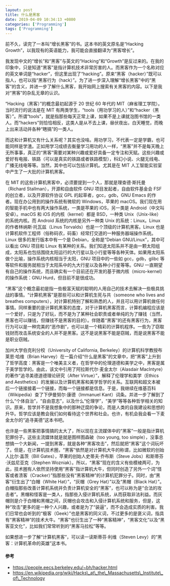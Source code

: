 ```yaml
---
layout: post
title: 什么是黑客
date: 2019-04-09 10:34:13 +0800
categories: ['Programming']
tags: ['Programming']
---
```


前不久，读完了一本叫“增长黑客”的书。这本书的英文原名是“Hacking Growth”，以我现有的英语能力，我可能会直接翻译为“黑客增长”。

我发现中文的“增长”和“黑客”与英文的“Hacking”和“Growth”是反过来的。在我的印象中，只是知道“黑客”是指计算机技术非常厉害的人。而黑客作为一个名称对应的英文单词是“hacker”，但这里出现了“hacking”。原来“黑客（hacker）”既可以指人，也可以指“黑客行为（hack）”。为了进一步深入理解“增长黑客”中的“黑客”的含义，并进一步了解什么黑客，我开始网上搜索有关黑客的内容。以下是我对“黑客”的杂乱无章的认识。

“Hacking（黑客）”的概念最初起源于 20 世纪 60 年代的 MIT（麻省理工学院）。当时流行的说法是在 MIT 有两类学生，“tools（用功学习的人）”和“hacker（黑客）”。所谓“tools”，就是指那些每天正常上课，如果不是上课就泡图书馆的一类人。而“hackers”则恰恰相反，这类人是从不去上课，昼伏夜出，白天睡觉，而晚上出来活动并各种“瞎搞”的一类人。

而这和计算机又有什么关系呢？其实也没啥。用功学习，不代表一定是学霸，也可能同样是学渣。正如用学习成绩去衡量学习用功的人一样，“黑客”并不是每天晚上无所事事，真正的“黑客”需要对某种兴趣或爱好具备一定专注和天赋。这些兴趣或爱好有电报、铁路（可以是真实的铁路或者铁路模型），科幻小说、火腿无线电、广播无线电等等。当然，其中也可以包括计算机。尤其是在 MIT 人工智能实验室中产生了一大批的计算机黑客。

在 MIT 的这些计算机黑客中，必须要提到一个人，那就是理查德·斯托曼（Richard Stallman），开源和自由软件 GNU 项目发起者，自由软件基金会 FSF 的创立者，以及开源软件协议 GPL 的起草者，gcc，gdb，GNU Emacs 的作者。现在办公用到的操作系统有微软的 Windows，苹果的 macOS。我们现在用的智能手机中也有两大操作系统，一类是苹果的 iOS，另一类是 Android（中文叫安卓）。macOS 和 iOS 的内核（kernel）都是 BSD，一种类 Unix（Unix-like）的系统内核。而 Android 系统的内核是另外一种类 Unix 的系统：Linux。Linux 的作者林纳斯·托瓦兹（Linus Torvalds）也是一个顶级的计算机黑客。Linux 也是计算机软件工程师（俗称码农，码畜）经常打交道的一种服务器端操作系统。Linux 很多的发行版本中有一个是 Debian，全称是“Debian GNU/Linux”，其中可以看出 GNU 项目和 Linux 有某种的关系。我们知道太阳系并不是由一颗太阳组成，太阳系也包括围绕太阳运行的大行星以及小行星等等各种天体。如果用太阳系做个比喻，操作系统内核相当于太阳，GNU 项目中的一些如 gcc，gdb，glibc 等等软件和服务就相当于太阳系中的九大行星以及各种小行星等等。GNU 一直期望有自己的操作系统，而且确实有一个目前还在开发的基于微内核（micro-kernel）的操作系统：GNU Hurd，但目前不是很成功。

“黑客”这个概念最初是指一些极富天赋的聪明的人用自己的技术去解决一些极具挑战的事情。“计算机黑客”是那些可以和计算机生死与共（someone who lives and breathes computers），对计算机特别了解和熟悉的人，并且可以用计算机做任何事情。同样重要的是计算机黑客的态度，对于计算机黑客而言，计算机编程应该是一个爱好，只是为了好玩，而不是为了某种社会职责或者单纯的为了赚钱（当然，黑客也可以赚钱，但赚钱不是黑客的目的）。伴随着“黑客”的还有黑客行为，黑客行为可以是一种完美的“恶作剧”，也可以是一个精彩的计算机程序。一些为了窃取钱财而攻击系统安全的人并不是黑客。这不是说黑客不能是窃贼，而是说黑客不能是职业窃贼。

加州大学伯克利分校（University of California, Berkeley）的计算机科学教授布莱恩·哈维（Brian Harvey）在一篇介绍“什么是黑客”的文章中，把“黑客”上升到了哲学高度：黑客是一个唯美主义者，在哲学中的伦理道德和美学之中，黑客是属于美学哲学的。由此，该文中引用了阿拉斯代尔·麦金太尔（Alasdair MacIntyre）的著作“追寻美德道德理论研究（After Virtue）”，解释了伦理学和美学（Ethics and Aesthetics）的发展以及计算机黑客和美学哲学的关系。互联网和超文本被后一个链接接着一个链接，而每一个链接都是信息。于是，我继续在维基百科（Wikipedia）查了下伊曼努尔·康德（Immanuel Kant）词条。并进一步了解到了什么“个体自治”，“自由意志”，以及什么“伦理学”，“美学”等等各种哲学相关的知识。原来，哲学并不是我想象中的那种迂腐的争论，而是人类的自我建设和思想的升华。哲学应该是教会我们如何看待这个世界和社会。也许，有机会我会看一下麦金太尔的“追寻美德”这本书吧。

也许是一些黑客把事情搞的太大了，所以现在主流媒体中的“黑客”一般是指计算机犯罪份子。这些主流媒体就是就是图样图森破（too young, too simple），没事总想搞一个大新闻，一提到黑客，就是各种“黑客攻击”，然后就把“黑客”这个词玩坏了。但是，在计算机技术圈，“黑客”依然是对计算机大牛的称谓，比如微软的创始人比尔·盖茨（Bill Gates），苹果的创始人史蒂夫·乔布斯（Steve Jobs）和斯蒂芬·沃兹尼亚克（Stephen Wozniak）。所以，“黑客”现在的含义有些模棱两可，为此，技术圈有人依然坚持使用“黑客”指计算机大牛，但同时创造了另外一个词“怪客或者溃客（Cracker）”指那些没有“黑客精神”的计算机犯罪分子。同时，由“黑客”衍生出了“白帽（White Hat）”，“灰帽（Grey Hat）”以及“黑帽（Black Hat）”。白帽指那些改善计算机系统并负责计算机安全的“黑客”，也可以称为是“合法的攻击者”。黑帽和怪客是一类人，指那些入侵计算机系统，从而获取非法利益。而灰帽则是介于白帽和黑帽之间，灰帽也会攻击和入侵计算机系统和服务，但是，这种“攻击”更多的是一种个人兴趣，或者是为了“装逼”，而不会造成实质的利害。我们日常也会听到的“极客（Geek）”也是黑客的同义词，不过更多的是褒义词，指具有“黑客精神”的技术大牛。“黑客”也衍生出了一种“黑客精神”，“黑客文化”以及“黑客亚文化”，比如我们常常听到的“黑客马拉松”等等。

如果想进一步了解“计算机黑客”，可以读一读斯蒂芬·利维（Steven Levy）的“黑客：计算机革命的英雄”这本书。

#### 参考

- https://people.eecs.berkeley.edu/~bh/hacker.html
- https://en.wikipedia.org/wiki/Hacks\_at\_the\_Massachusetts\_Institute\_of\_Technology

